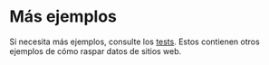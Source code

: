 # Más ejemplos

Si necesita más ejemplos, consulte los [tests](https://github.com/spekulatius/phpscraper/tree/master/tests). Estos contienen otros ejemplos de cómo raspar datos de sitios web.

